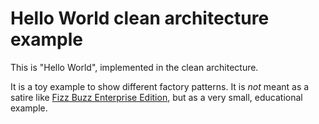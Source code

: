 # Hello World clean architecture example

This is "Hello World", implemented in the clean architecture.

It is a toy example to show different factory patterns. It is *not* meant as a satire like [Fizz Buzz Enterprise Edition](https://github.com/EnterpriseQualityCoding/FizzBuzzEnterpriseEdition), but as a very small, educational example.
